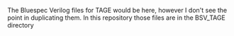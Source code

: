 The Bluespec Verilog files for TAGE would be here, however I don't see the point in duplicating them. In this repository those files are in the BSV_TAGE directory
